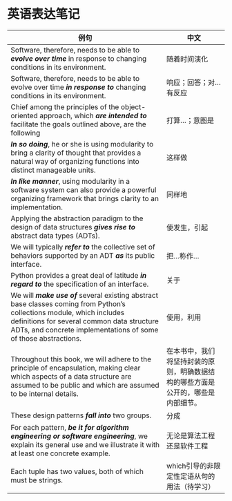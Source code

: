 # 英语表达笔记



| 例句                                                         | 中文                                                         |
| ------------------------------------------------------------ | ------------------------------------------------------------ |
| Software, therefore, needs to be able to ***evolve over time*** in response to changing conditions in its environment. | 随着时间演化                                                 |
| Software, therefore, needs to be able to evolve over time ***in response to*** changing conditions in its environment. | 响应；回答；对…有反应                                        |
| Chief among the principles of the object-oriented approach, which ***are intended to*** facilitate the goals outlined above, are the following | 打算…；意图是                                                |
| ***In so doing***, he or she is using modularity to bring a clarity of thought that provides a natural way of organizing functions into distinct manageable units. | 这样做                                                       |
| ***In like manner***, using modularity in a software system can also provide a powerful organizing framework that brings clarity to an implementation. | 同样地                                                       |
| Applying the abstraction paradigm to the design of data structures ***gives rise to*** abstract data types (ADTs). | 使发生，引起                                                 |
| We will typically ***refer to*** the collective set of behaviors supported by an ADT ***as*** its public interface. | 把…称作…                                                     |
| Python provides a great deal of latitude ***in regard to*** the specification of an interface. | 关于                                                         |
| We will ***make use of*** several existing abstract base classes coming from Python’s collections module, which includes definitions for several common data structure ADTs, and concrete implementations of some of those abstractions. | 使用，利用                                                   |
| Throughout this book, we will adhere to the principle of encapsulation, making clear which aspects of a data structure are assumed to be public and which are assumed to be internal details. | 在本书中，我们将坚持封装的原则，明确数据结构的哪些方面是公开的，哪些是内部细节。 |
| These design patterns ***fall into*** two groups.            | 分成                                                         |
| For each pattern, ***be it for algorithm engineering or software engineering***, we explain its general use and we illustrate it with at least one concrete example. | 无论是算法工程还是软件工程                                   |
| Each tuple has two values, both of which must be strings.    | which引导的非限定性定语从句的用法（待学习）                  |

